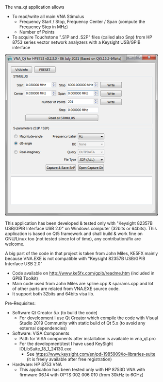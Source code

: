 
The vna_qt application allows
* To read/write all main VNA Stimulus
  * Frequency Start / Stop, Frequency Center / Span (compute the Frequency Step in MHz)
  * Number of Points
* To acquire Touchstone ".S1P and .S2P" files (called also Snp) from HP 8753 series vector network analyzers with a Keysight USB/GPIB interface

![](VNA_Qt_HP8753.png)

This application has been developed & tested only with "Keysight 82357B USB/GPIB Interface USB 2.0" on Windows computer (32bits or 64bits).
This application is based on Qt5 framework and shall build & work fine on GNU/Linux too (not tested since lot of time), any contribution/fix are welcome.

A big part of the code in that project is taken from John Miles, KE5FX mainly because VNA.EXE is not compatible with "Keysight 82357B USB/GPIB Interface USB 2.0"
* Code available on http://www.ke5fx.com/gpib/readme.htm (included in GPIB Toolkit)
* Main code used from John Miles are spline.cpp & sparams.cpp and lot of other parts are related from VNA.EXE source code.
* It support both 32bits and 64bits visa lib.

Pre-Requisites: 
* Software Qt Creator 5.x (to build the code)
  * For development I use Qt Creator which compile the code with Visual Studio 2019 Community with static build of Qt 5.x (to avoid any external dependencies)
* Software: VISA Components
  * Path for VISA components after installation is available in vna_qt.pro
  * For the development/test I have used KeySight IOLibSuite_18_1_24130.exe
    * See https://www.keysight.com/en/pd-1985909/io-libraries-suite (it is freely available after free registration)
* Hardware: HP 8753 VNA
  * This application has been tested only with HP 8753D VNA with firmware 06.14 with OPTS 002 006 010 (from 30kHz to 6GHz)
